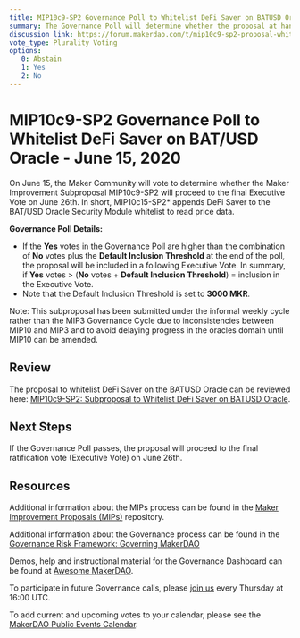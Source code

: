 ```yaml
---
title: MIP10c9-SP2 Governance Poll to Whitelist DeFi Saver on BATUSD Oracle - June 15, 2020
summary: The Governance Poll will determine whether the proposal at hand will proceed to an Executive Vote. 
discussion_link: https://forum.makerdao.com/t/mip10c9-sp2-proposal-whitelist-defi-saver-on-batusd-oracle/2520
vote_type: Plurality Voting
options:
   0: Abstain
   1: Yes
   2: No
---
```

# MIP10c9-SP2 Governance Poll to Whitelist DeFi Saver on BAT/USD Oracle - June 15, 2020

On June 15, the Maker Community will vote to determine whether the Maker Improvement Subproposal MIP10c9-SP2 will proceed to the final Executive Vote on June 26th. In short, MIP10c15-SP2* appends DeFi Saver to the BAT/USD Oracle Security Module whitelist to read price data.

**Governance Poll Details:**

- If the **Yes** votes in the Governance Poll are higher than the combination of **No** votes plus the **Default Inclusion Threshold** at the end of the poll, the proposal will be included in a following Executive Vote. In summary, if **Yes** votes > (**No** votes + **Default Inclusion Threshold**) = inclusion in the Executive Vote.
- Note that the Default Inclusion Threshold is set to **3000 MKR**.

Note: This subproposal has been submitted under the informal weekly cycle rather than the MIP3 Governance Cycle due to inconsistencies between MIP10 and MIP3 and to avoid delaying progress in the oracles domain until MIP10 can be amended.

## Review

The proposal to whitelist DeFi Saver on the BATUSD Oracle can be reviewed here: [MIP10c9-SP2: Subproposal to Whitelist DeFi Saver on BATUSD Oracle](https://forum.makerdao.com/t/mip10c9-sp2-proposal-whitelist-defi-saver-on-batusd-oracle/2520).

## Next Steps

If the Governance Poll passes, the proposal will proceed to the final ratification vote (Executive Vote) on June 26th.

## Resources

Additional information about the MIPs process can be found in the [Maker Improvement Proposals (MIPs)](https://github.com/makerdao/mips) repository.

Additional information about the Governance process can be found in the [Governance Risk Framework: Governing MakerDAO](https://community-development.makerdao.com/governance/governance-risk-framework)

Demos, help and instructional material for the Governance Dashboard can be found at [Awesome MakerDAO](https://awesome.makerdao.com/#voting).

To participate in future Governance calls, please [join us](https://community-development.makerdao.com/governance/governance-and-risk-meetings) every Thursday at 16:00 UTC.

To add current and upcoming votes to your calendar, please see the [MakerDAO Public Events Calendar](https://calendar.google.com/calendar/embed?src=makerdao.com_3efhm2ghipksegl009ktniomdk%40group.calendar.google.com&ctz=America%2FLos_Angeles).
